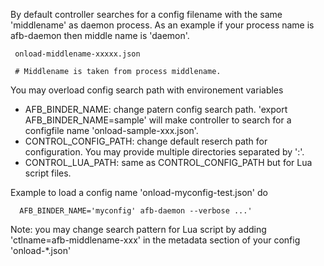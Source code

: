 By default controller searches for a config filename with the same 'middlename' as daemon process. As an example if your process name is afb-daemon then middle name is 'daemon'.

```
 onload-middlename-xxxxx.json

 # Middlename is taken from process middlename.
```

You may overload config search path with environement variables
 * AFB_BINDER_NAME: change patern config search path. 'export AFB_BINDER_NAME=sample' will make controller to search for a configfile name 'onload-sample-xxx.json'.
 * CONTROL_CONFIG_PATH: change default reserch path for configuration. You may provide multiple directories separated by ':'. 
 * CONTROL_LUA_PATH: same as CONTROL_CONFIG_PATH but for Lua script files.

Example to load a config name 'onload-myconfig-test.json' do
```
  AFB_BINDER_NAME='myconfig' afb-daemon --verbose ...'
```

Note: you may change search pattern for Lua script by adding 'ctlname=afb-middlename-xxx' in the metadata section of your config 'onload-*.json'

